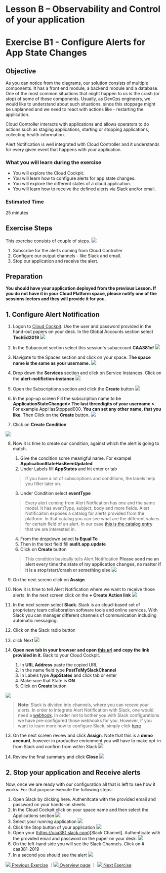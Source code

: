 # Lesson B – Observability and Control of your application
# Exercise B1 - Configure Alerts for App State Changes

## Objective
As you can notice from the diagrams, our solution consists of multiple components. It has a front end module, a backend module and a database. One of the most common situations that might happen to us is the crash (or stop) of some of those components. Usually, as  DevOps engineers, we would like to understand about such situations, since this stoppage might be unplanned and we need to react with actions like - restarting the application.

Cloud Controller interacts with applications and allows operators to do actions such as staging applications, starting or stopping applications, collecting health information.

Alert Notification is well integrated with Cloud Controller and it understands for every given event that happens with your application.


### What you will learn during the exercise
* You will explore the Cloud Cockpit.
* You will learn how to configure alerts for app state changes.
* You will explore the different states of a cloud application.
* You will learn how to receive the defined alerts via Slack and/or email.

### Estimated Time
25 minutes

## Exercise Steps

This exercise consists of couple of steps.
![](../../images/b/b1_1_overview.png)

1. Subscribe for the alerts coming from Cloud Controller
2. Configure our output channels - like Slack and email.
3. Stop our application and receive the alert.

## Preparation

**You should have your application deployed from the previous Lesson. If you do not have it in your Cloud Platform space, please notify one of the sessions lectors and they will provide it for you.**

## 1. Configure Alert Notification

1. Logon to [Cloud Cockpit](https://account.hana.ondemand.com/cockpit). Use the user and password provided in the hand-out papers on your desk. In the Global Accounts section select **TechEd2019**
![](../../images/b/b1_1_ga_home.png)

2. In the Subacount section select this session's subaccount **CAA381cf**
![](../../images/b/b1_2_subbaccount.png)


3. Navigate to the Spaces section and click on your space. **The space name is the same as your username.**
![](../../images/b/b1_4_click_on_space.png)

4. Drop down the **Services** section and click on Service Instances. Click on the **alert-notifiction-instance<x>**
![](../../images/b/b1_7_open_ans.png)

5. Open the Subscriptions section and click the **Create** button
![](../../images/b/b1_9_create.png)

6. In the pop-up screen Fill the subscription name to be **ApplicationStateChanged< The last threedigits of your username >**. For example AppHasStopped000. **You can set any other name, that you like**. Then Click on the **Create** button.
![](../../images/b/b1_12_create_sub.png)

7. Click on **Create Condition**
 
![](../../images/b/b1_12_create_cond.png)

8. Now it is time to create our condition, against which the alert is going to match.
   1. Give the condition some meanigful name. For exampel **ApplicationStateHasBeenUpdated**
   2. Under Labels fill **AppStates** and hit enter or tab 
   > If you have a lot of subscriptions and conditions, the labels help you filter later on. 
   3. Under Condition select **eventType** 
   > Every alert coming from Alert Notfication has one and the same model. It has eventType, subject, body and more fields. Alert Notificaiton exposes a catalog for alerts provided from the platform. In that catalog you can see what are the different values for certain field of an alert. In our case [this is the catalog entry](https://help.sap.com/viewer/5967a369d4b74f7a9c2b91f5df8e6ab6/Cloud/en-US/4255e6064ea44f20a540c5ae0804500d.html) that we are interested in.
   4. From the dropdown select **Is Equal To**
   5. Then in the text field fill **audit.app.update**
   6. Click on **Create** button
   > This condition basically tells Alert Notification **Please send me an alert every time the state of my application changes, no matter if it is a stop/start/crash or something else**
![](../../images/b/b1_12_condition_stop.png)

9. On the next screnn click on **Assign**

10. Now it is time to tell Alert Notification where we want to receive those alerts. In the next screen click on the **+ Create Action link**
![](../../images/b/b1_16_create_action.png)

11. In the next screen select **Slack**. Slack is an cloud-based set of proprietary team collaboration software tools and online services. With Slack you can manager different channels of communication including automatic messaging.
   1. Click on the Slack radio button
   2. click Next
   ![](../../images/b/b1_17_select_slack.png)

12. **Open new tab in your browser and open [this url](https://docs.google.com/document/d/1EqStAAieUaFdvSG-kBsApXZGSpeefsaEBVYNNfAa4VQ/edit) and copy the link provided in it.** Back to your Cloud Cockpit.
      1. In **URL Address** paste the copied URL
      2. In the name field type **PostToMySlackChannel**
      3. In Labels type **AppStates** and click tab or enter
      4. Make sure that State is **ON**
      5. Click on **Create** button
      
![](../../images/b/b1_18_configure_web_hook.png)


> **Note:** Slack is divided into channels, where you can receve your alerts. In order to integrate Alert Notification with Slack, one would need a [webhook](https://en.wikipedia.org/wiki/Webhook). In order not to bother you with Slack configurations we have pre-configured those webhooks for you. However, if you want to learn more how to configure Slack, simply click [here](https://help.sap.com/viewer/5967a369d4b74f7a9c2b91f5df8e6ab6/Cloud/en-US/88a4774f9d3f43259b4dc9e7e7729829.html?q=slack)

13. On the next screen review and click **Assign**. Note that this is a **demo account**, however in productive enrionment you will have to make opt-in from Slack and confirm from within Slack
![](../../images/b/b1_19_assign_action.png)

14. Review the final summary and click **Close**
![](../../images/b/b1_20_summary.png)

## 2. Stop your application and Receive alerts

Now, once we are ready with our configuration all that is left to see how it works. For that purpose execute the following steps:
1. Open Slack by clicking here. Authenitcate with the provided email and password on your hands-on sheets.
2. In the Cloud Cockpit click on your space name and then select the Applications section
![](../../images/b/b1_28_open_apps.png)
3. Select your running application
![](../../images/b/b1_29_select_app.png)
4. Click the Stop button of your application
![](../../images/b/b1_30_stop_app.png)
5. Open your (https://caa381.slack.com)[Slack Channel]. Authenticate with the provided email and password on the paper on your desk.
![](../../images/b/b1_31_open_slack.png)
5. On the left-hand side you will see the Slack Channels. Click on # caa381-2019
6. In a second you should see the alert
![](../../images/b/b1_31_message.png)



[![](../../images/nav-previous.png) Previous Exercise](../A2/README.md) ｜[![](../../images/nav-home.png) Overview page](../../README.md) ｜ [![](../../images/nav-next.png) Next Exercise](../B2/README.md)
